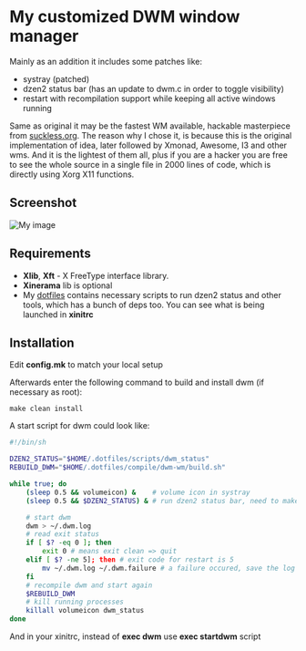 # My customized DWM window manager

Mainly as an addition it includes some patches like:

- systray (patched)
- dzen2 status bar (has an update to dwm.c in order to toggle visibility)
- restart with recompilation support while keeping all active windows running

Same as original it may be the fastest WM available, hackable masterpiece from [suckless.org](http://dwm.suckless.org).
The reason why I chose it, is because this is the original implementation of idea, later followed by Xmonad, Awesome, I3
and other wms. And it is the lightest of them all, plus if you are a hacker you are free to see the whole source in
a single file in 2000 lines of code, which is directly using Xorg X11 functions.

## Screenshot

![My image](https://raw.github.com/l3pp4rd/dwm/master/screen.png)

## Requirements

- **Xlib**, **Xft** - X FreeType interface library.
- **Xinerama** lib is optional
- My [dotfiles](https://github.com/l3pp4rd/dotfiles) contains necessary scripts to run dzen2 status and other tools,
which has a bunch of deps too. You can see what is being launched in **xinitrc**

## Installation

Edit **config.mk** to match your local setup

Afterwards enter the following command to build and install dwm (if
necessary as root):

    make clean install

A start script for dwm could look like:

``` sh
#!/bin/sh

DZEN2_STATUS="$HOME/.dotfiles/scripts/dwm_status"
REBUILD_DWM="$HOME/.dotfiles/compile/dwm-wm/build.sh"

while true; do
    (sleep 0.5 && volumeicon) &    # volume icon in systray
    (sleep 0.5 && $DZEN2_STATUS) & # run dzen2 status bar, need to make sure wm loads first

    # start dwm
    dwm > ~/.dwm.log
    # read exit status
    if [ $? -eq 0 ]; then
        exit 0 # means exit clean => quit
    elif [ $? -ne 5]; then # exit code for restart is 5
        mv ~/.dwm.log ~/.dwm.failure # a failure occured, save the log
    fi
    # recompile dwm and start again
    $REBUILD_DWM
    # kill running processes
    killall volumeicon dwm_status
done
```

And in your xinitrc, instead of **exec dwm** use **exec startdwm** script


